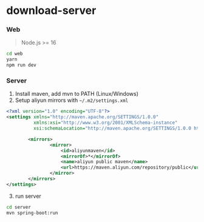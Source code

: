 # download-server

### Web
> Node.js >= 16

```bash
cd web
yarn
npm run dev
```
### Server
1. Install maven, add mvn to PATH (Linux/Windows)
2. Setup aliyun mirrors with `~/.m2/settings.xml`
```xml
<?xml version="1.0" encoding="UTF-8"?>
<settings xmlns="http://maven.apache.org/SETTINGS/1.0.0"
          xmlns:xsi="http://www.w3.org/2001/XMLSchema-instance"
          xsi:schemaLocation="http://maven.apache.org/SETTINGS/1.0.0 http://maven.apache.org/xsd/settings-1.0.0.xsd">

        <mirrors>
                <mirror>
                    <id>aliyunmaven</id>
                    <mirrorOf>*</mirrorOf>
                    <name>aliyun public maven</name>
                    <url>https://maven.aliyun.com/repository/public</url>
                </mirror>
        </mirrors>
</settings>
```
3. run server
```bash
cd server
mvn spring-boot:run
```
